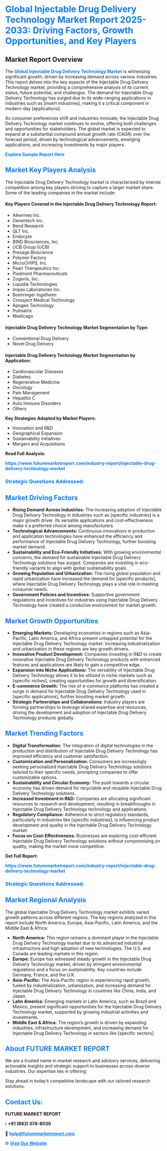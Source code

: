 <h1 style="color: #007BFF;">Global Injectable Drug Delivery Technology Market Report 2025-2033: Driving Factors, Growth Opportunities, and Key Players</h1>

<section id="overview">
<h2>Market Report Overview</h2>
<p>The <a href="https://www.futuremarketreport.com/industry-report/injectable-drug-delivery-technology-market" style="color: #007BFF; text-decoration: none;"><strong>Global Injectable Drug Delivery Technology Market</strong></a> is witnessing significant growth, driven by increasing demand across various industries. This report delves into the key aspects of the Injectable Drug Delivery Technology market, providing a comprehensive analysis of its current status, future potential, and challenges. The demand for Injectable Drug Delivery Technology has surged due to its wide-ranging applications in industries such as [insert industries], making it a critical component in modern-day [applications].</p>
<p>As consumer preferences shift and industries innovate, the Injectable Drug Delivery Technology market continues to evolve, offering both challenges and opportunities for stakeholders. The global market is expected to expand at a substantial compound annual growth rate (CAGR) over the forecast period, driven by technological advancements, emerging applications, and increasing investments by major players.</p>
</section>

<section id="overview">
<p><a href="https://www.futuremarketreport.com/request-sample/reportId=99043" style="color: #007BFF; text-decoration: none;"><strong>Explore Sample Report Here</strong></a></p>
</section>

<section id="key-players">
<h2 style="color: #007BFF;">Market Key Players Analysis</h2>
<p>The Injectable Drug Delivery Technology market is characterized by intense competition among key players striving to capture a larger market share. Some of the leading companies in the market include:</p>
<h4>Key Players Covered in the Injectable Drug Delivery Technology Report:</h4>
<ul><li>Alkermes Inc.</li><li>Genentech Inc.</li><li>Bend Research</li><li>QLT Inc.</li><li>Endocyte</li><li>BIND Biosciences, Inc.</li><li>UCB Group (UCB)</li><li>Presage Bioscience</li><li>Polymer Factory</li><li>MicroCHIPS, Inc.</li><li>Pearl Therapeutics Inc.</li><li>Piedmont Pharmaceuticals</li><li>Zogenix, Inc.</li><li>Liquidia Technologies</li><li>Impax Laboratories Inc.</li><li>Boehringer Ingelheim</li><li>Crossject Medical Technology</li><li>Apogee Technology</li><li>Pulmatrix</li><li>Medicago</li></ul>
<h4>Injectable Drug Delivery Technology Market Segmentation by Type:</h4>
<ul><li>Conventional Drug Delivery</li><li>Novel Drug Delivery</li></ul>

<h4>Injectable Drug Delivery Technology Market Segmentation by Application:</h4>
<ul><li>Cardiovascular Diseases</li><li>Diabetes</li><li>Regenerative Medicine</li><li>Oncology</li><li>Pain Management</li><li>Hepatitis C</li><li>Auto Immune Disorders</li><li>Others</li></ul>
<p><strong>Key Strategies Adopted by Market Players:</strong></p>
<ul>
<li>Innovation and R&D</li>
<li>Geographical Expansion</li>
<li>Sustainability Initiatives</li>
<li>Mergers and Acquisitions</li>
</ul>
</section>

<section>
<p><strong>Read Full Analysis: </strong></p><a href="https://www.futuremarketreport.com/industry-report/injectable-drug-delivery-technology-market" style="color: #007BFF; text-decoration: none;"><strong>https://www.futuremarketreport.com/industry-report/injectable-drug-delivery-technology-market</strong></a>
<h3 style="color: #007BFF;">Strategic Questions Addressed:</h3>
</section>

<section id="driving-factors">
<h2 style="color: #007BFF;">Market Driving Factors</h2>
<ul>
<li><strong>Rising Demand Across Industries:</strong> The increasing adoption of Injectable Drug Delivery Technology in industries such as [specific industries] is a major growth driver. Its versatile applications and cost-effectiveness make it a preferred choice among manufacturers.</li>
<li><strong>Technological Advancements:</strong> Continuous innovations in production and application technologies have enhanced the efficiency and performance of Injectable Drug Delivery Technology, further boosting market demand.</li>
<li><strong>Sustainability and Eco-Friendly Initiatives:</strong> With growing environmental concerns, the demand for sustainable Injectable Drug Delivery Technology solutions has surged. Companies are investing in eco-friendly variants to align with global sustainability goals.</li>
<li><strong>Growing Population and Urbanization:</strong> The rising global population and rapid urbanization have increased the demand for [specific products], where Injectable Drug Delivery Technology plays a vital role in meeting consumer needs.</li>
<li><strong>Government Policies and Incentives:</strong> Supportive government regulations and incentives for industries using Injectable Drug Delivery Technology have created a conducive environment for market growth.</li>
</ul>
</section>

<section id="growth-opportunities">
<h2 style="color: #007BFF;">Market Growth Opportunities</h2>
<ul>
<li><strong>Emerging Markets:</strong> Developing economies in regions such as Asia-Pacific, Latin America, and Africa present untapped potential for the Injectable Drug Delivery Technology market. Increasing industrialization and urbanization in these regions are key growth drivers.</li>
<li><strong>Innovative Product Development:</strong> Companies investing in R&D to create innovative Injectable Drug Delivery Technology products with enhanced features and applications are likely to gain a competitive edge.</li>
<li><strong>Expansion into Niche Applications:</strong> The versatility of Injectable Drug Delivery Technology allows it to be utilized in niche markets such as [specific niches], creating opportunities for growth and diversification.</li>
<li><strong>E-commerce Growth:</strong> The rise of e-commerce platforms has created a surge in demand for Injectable Drug Delivery Technology used in [specific applications], further boosting market growth.</li>
<li><strong>Strategic Partnerships and Collaborations:</strong> Industry players are forming partnerships to leverage shared expertise and resources, driving the development and adoption of Injectable Drug Delivery Technology products globally.</li>
</ul>
</section>

<section id="trending-factors">
<h2 style="color: #007BFF;">Market Trending Factors</h2>
<ul>
<li><strong>Digital Transformation:</strong> The integration of digital technologies in the production and distribution of Injectable Drug Delivery Technology has improved efficiency and customer satisfaction.</li>
<li><strong>Customization and Personalization:</strong> Consumers are increasingly seeking personalized Injectable Drug Delivery Technology solutions tailored to their specific needs, prompting companies to offer customizable options.</li>
<li><strong>Sustainability and Circular Economy:</strong> The push towards a circular economy has driven demand for recyclable and reusable Injectable Drug Delivery Technology solutions.</li>
<li><strong>Increased Investment in R&D:</strong> Companies are allocating significant resources to research and development, resulting in breakthroughs in Injectable Drug Delivery Technology technology and applications.</li>
<li><strong>Regulatory Compliance:</strong> Adherence to strict regulatory standards, particularly in industries like [specific industries], is influencing product development and quality in the Injectable Drug Delivery Technology market.</li>
<li><strong>Focus on Cost-Effectiveness:</strong> Businesses are exploring cost-efficient Injectable Drug Delivery Technology solutions without compromising on quality, making the market more competitive.</li>
</ul>
</section>

<section>
<p><strong>Get Full Report: </strong></p><a href="https://www.futuremarketreport.com/industry-report/injectable-drug-delivery-technology-market" style="color: #007BFF; text-decoration: none;"><strong>https://www.futuremarketreport.com/industry-report/injectable-drug-delivery-technology-market</strong></a>
<h3 style="color: #007BFF;">Strategic Questions Addressed:</h3>
</section>


<section id="regional-analysis">
<h2 style="color: #007BFF;">Market Regional Analysis</h2>
<p>The global Injectable Drug Delivery Technology market exhibits varied growth patterns across different regions. The key regions analyzed in this report include North America, Europe, Asia-Pacific, Latin America, and the Middle East & Africa:</p>
<ul>
<li><strong>North America:</strong> This region remains a dominant player in the Injectable Drug Delivery Technology market due to its advanced industrial infrastructure and high adoption of new technologies. The U.S. and Canada are leading markets in this region.</li>
<li><strong>Europe:</strong> Europe has witnessed steady growth in the Injectable Drug Delivery Technology market, driven by stringent environmental regulations and a focus on sustainability. Key countries include Germany, France, and the U.K.</li>
<li><strong>Asia-Pacific:</strong> The Asia-Pacific region is experiencing rapid growth, fueled by industrialization, urbanization, and increasing demand for Injectable Drug Delivery Technology in countries like China, India, and Japan.</li>
<li><strong>Latin America:</strong> Emerging markets in Latin America, such as Brazil and Mexico, present significant opportunities for the Injectable Drug Delivery Technology market, supported by growing industrial activities and investments.</li>
<li><strong>Middle East & Africa:</strong> The region’s growth is driven by expanding industries, infrastructure development, and increasing demand for Injectable Drug Delivery Technology in sectors like [specific sectors].</li>
</ul>
</section>

<footer>
<h2 style="color: #007BFF;">About FUTURE MARKET REPORT</h2>
<p>We are a trusted name in market research and advisory services, delivering actionable insights and strategic support to businesses across diverse industries. Our expertise lies in offering:</p>

<p>Stay ahead in today’s competitive landscape with our tailored research solutions.</p>

<h2 style="color: #007BFF;">Contact Us:</h2>
<p><strong>FUTURE MARKET REPORT</strong></p>
<p>📞 <strong>+91 (883) 074-8030</strong></p>
<p>📧 <strong><a href="mailto:help@futuremarketreport.com" style="color: #007BFF;">help@futuremarketreport.com</a></strong></p>
<p>🌐 <strong><a href="https://www.futuremarketreport.com/" style="color: #007BFF;">Visit Our Website</a></strong></p>
</footer>